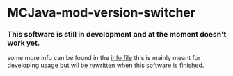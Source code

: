 # MCJava-mod-version-switcher

### This software is still in development and at the moment doesn't work yet.

some more info can be found in the [info file](info.md) this is mainly meant for developing usage but wil be rewritten when this software is finished.  